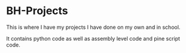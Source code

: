 # BH-Projects
This is where I have my projects I have done on my own and in school. 

It contains python code as well as assembly level code and pine script code. 
